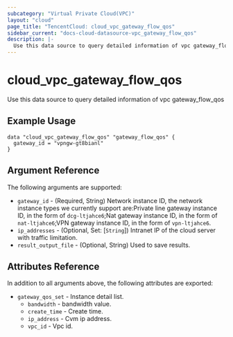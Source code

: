 ```yaml
---
subcategory: "Virtual Private Cloud(VPC)"
layout: "cloud"
page_title: "TencentCloud: cloud_vpc_gateway_flow_qos"
sidebar_current: "docs-cloud-datasource-vpc_gateway_flow_qos"
description: |-
  Use this data source to query detailed information of vpc gateway_flow_qos
---
```


# cloud_vpc_gateway_flow_qos

Use this data source to query detailed information of vpc gateway_flow_qos

## Example Usage

```hcl
data "cloud_vpc_gateway_flow_qos" "gateway_flow_qos" {
  gateway_id = "vpngw-gt8bianl"
}
```

## Argument Reference

The following arguments are supported:

* `gateway_id` - (Required, String) Network instance ID, the network instance types we currently support are:Private line gateway instance ID, in the form of `dcg-ltjahce6`;Nat gateway instance ID, in the form of `nat-ltjahce6`;VPN gateway instance ID, in the form of `vpn-ltjahce6`.
* `ip_addresses` - (Optional, Set: [`String`]) Intranet IP of the cloud server with traffic limitation.
* `result_output_file` - (Optional, String) Used to save results.

## Attributes Reference

In addition to all arguments above, the following attributes are exported:

* `gateway_qos_set` - Instance detail list.
  * `bandwidth` - bandwidth value.
  * `create_time` - Create time.
  * `ip_address` - Cvm ip address.
  * `vpc_id` - Vpc id.


